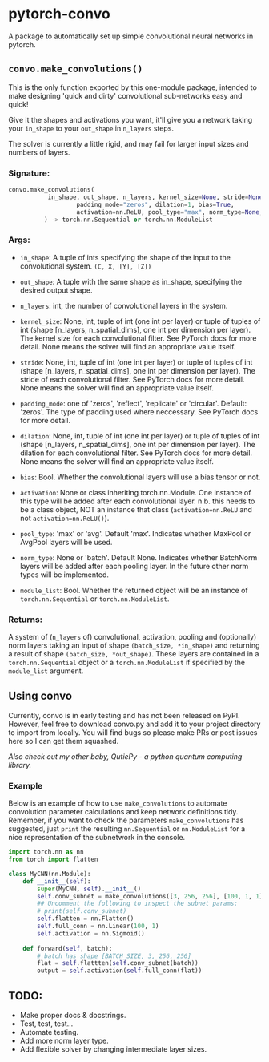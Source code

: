 # pytorch-convo
 A package to automatically set up simple convolutional neural networks in pytorch.
 
## `convo.make_convolutions()`

This is the only function exported by this one-module package, intended to make designing 'quick and dirty'
convolutional sub-networks easy and quick!

Give it the shapes and activations you want, it'll give you a network taking your `in_shape` to your `out_shape`
in `n_layers` steps.

The solver is currently a little rigid, and may fail for larger input sizes and numbers of layers.

### Signature:
```python
convo.make_convolutions(
		   in_shape, out_shape, n_layers, kernel_size=None, stride=None,
                   padding_mode="zeros", dilation=1, bias=True, 
                   activation=nn.ReLU, pool_type="max", norm_type=None, module_list=False
		  ) -> torch.nn.Sequential or torch.nn.ModuleList
```

### Args:

- `in_shape`: A tuple of ints specifying the shape of the input to the convolutional
system. `(C, X, [Y], [Z])`

- `out_shape`: A tuple with the same shape as in_shape, specifying the desired
output shape. 

- `n_layers`: int, the number of convolutional layers in the system.

- `kernel_size`: None, int, tuple of int (one int per layer) or tuple of tuples of int
 (shape \[n_layers, n_spatial_dims], one int per dimension per layer). The kernel size
 for each convolutional filter. See PyTorch docs for more detail. None means the solver will
 find an appropriate value itself.
 
- `stride`: None, int, tuple of int (one int per layer) or tuple of tuples of int
 (shape \[n_layers, n_spatial_dims], one int per dimension per layer). The stride
 of each convolutional filter. See PyTorch docs for more detail. None means the solver will
 find an appropriate value itself.
 
- `padding_mode`: one of 'zeros', 'reflect', 'replicate' or 'circular'. Default: 'zeros'.
	The type of padding used where neccessary. See PyTorch docs for more detail.
	
- `dilation`: None, int, tuple of int (one int per layer) or tuple of tuples of int
 (shape \[n_layers, n_spatial_dims], one int per dimension per layer). The dilation for each 
 convolutional filter. See PyTorch docs for more detail. None means the solver will
 find an appropriate value itself.
 
- `bias`: Bool. Whether the convolutional layers will use a bias tensor or not.

- `activation`: None or class inheriting torch.nn.Module. One instance of this type will be 
added after each convolutional layer. n.b. this needs to be a class object, NOT an instance
that class (`activation=nn.ReLU` and not `activation=nn.ReLU()`).

- `pool_type`: 'max' or 'avg'. Default 'max'. Indicates whether MaxPool or AvgPool layers will be used.

- `norm_type`: None or 'batch'. Default None. Indicates whether BatchNorm layers will be added after
each pooling layer. In the future other norm types will be implemented.

- `module_list`: Bool. Whether the returned object will be an instance of `torch.nn.Sequential`
or `torch.nn.ModuleList`.

### Returns:

A system of (`n_layers` of) convolutional, activation, pooling and (optionally) norm layers 
taking an input of shape `(batch_size, *in_shape)` and returning a result of shape `(batch_size, *out_shape)`.
These layers are contained in a `torch.nn.Sequential` object or a `torch.nn.ModuleList` if specified by the
`module_list` argument.

## Using convo

Currently, convo is in early testing and has not been released on PyPI. However, feel free to download convo.py
and add it to your project directory to import from locally. You will find bugs so please make PRs or post issues
here so I can get them squashed.

*Also check out my other baby, QutiePy - a python quantum computing library.*

### Example

Below is an example of how to use `make_convolutions` to automate convolution parameter calculations and
keep network definitions tidy. Remember, if you want to check the parameters `make_convolutions` has suggested,
just `print` the resulting `nn.Sequential` or `nn.ModuleList` for a nice representation of the subnetwork in the console.

```python
import torch.nn as nn
from torch import flatten

class MyCNN(nn.Module):
	def __init__(self):
		super(MyCNN, self).__init__()
		self.conv_subnet = make_convolutions([3, 256, 256], [100, 1, 1], 3)
		## Uncomment the following to inspect the subnet params:
		# print(self.conv_subnet)
		self.flatten = nn.Flatten()
		self.full_conn = nn.Linear(100, 1)
		self.activation = nn.Sigmoid()
	
	def forward(self, batch):
		# batch has shape [BATCH_SIZE, 3, 256, 256]
		flat = self.flattten(self.conv_subnet(batch))
		output = self.activation(self.full_conn(flat))
```

## TODO:

- Make proper docs & docstrings.
- Test, test, test...
- Automate testing.
- Add more norm layer type.
- Add flexible solver by changing intermediate layer sizes.

